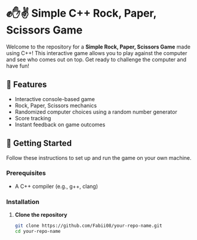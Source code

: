 # ✊✋✌️ Simple C++ Rock, Paper, Scissors Game

Welcome to the repository for a **Simple Rock, Paper, Scissors Game** made using C++! This interactive game allows you to play against the computer and see who comes out on top. Get ready to challenge the computer and have fun!

## 🌟 Features

- Interactive console-based game
- Rock, Paper, Scissors mechanics
- Randomized computer choices using a random number generator
- Score tracking
- Instant feedback on game outcomes

## 🚀 Getting Started

Follow these instructions to set up and run the game on your own machine.

### Prerequisites

- A C++ compiler (e.g., g++, clang)

### Installation

1. **Clone the repository**
   ```bash
   git clone https://github.com/Fabii08/your-repo-name.git
   cd your-repo-name
